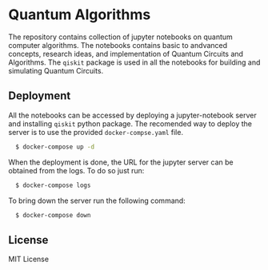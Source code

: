 # Quantum Algorithms

The repository contains collection of jupyter notebooks on quantum computer algorithms. The notebooks contains basic to andvanced concepts, research ideas, and implementation of Quantum Circuits and Algorithms. The `qiskit` package is used in all the notebooks for building and simulating Quantum Circuits.

## Deployment

All the notebooks can be accessed by deploying a jupyter-notebook server and installing `qiskit` python package. The recomended way to deploy the server is to use the provided `docker-compse.yaml` file.
```bash
  $ docker-compose up -d
```
When the deployment is done, the URL for the jupyter server can be obtained from the logs. To do so just run: 
```bash
  $ docker-compose logs
```

To bring down the server run the following command:
```bash
  $ docker-compose down
```

## License

MIT License

